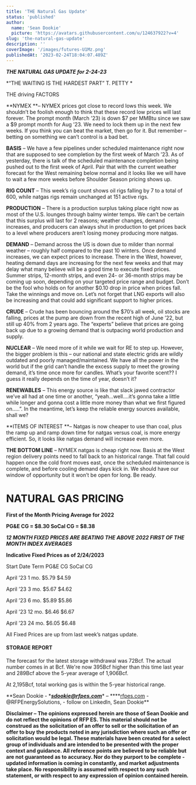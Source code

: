 ```yaml
---
title: 'THE Natural Gas Update'
status: 'published'
author:
  name: 'Sean Dookie'
  picture: 'https://avatars.githubusercontent.com/u/124637922?v=4'
slug: 'the-natural-gas-update'
description: ''
coverImage: '/images/futures-U1Mz.png'
publishedAt: '2023-02-24T18:04:07.489Z'
---
```


***THE NATURAL GAS UPDATE for 2-24-23***

*“THE WAITING IS THE HARDEST PART” T. PETTY *

THE driving FACTORS

\*\*NYMEX \*\*– NYMEX prices got close to record lows this week. We shouldn’t be foolish enough to think that these record low prices will last forever. The prompt month (March ’23) is down $7 per MMBtu since we saw a $9 prompt month for Aug ’23. We need to lock them up in the next few weeks. If you think you can beat the market, then go for it. But remember – betting on something we can’t control is a bad bet.

**BASIS** – We have a few pipelines under scheduled maintenance right now that are supposed to see completion by the first week of March ’23. As of yesterday, there is talk of the scheduled maintenance completion being pushed out to the first week of April. Pair that with the current weather forecast for the West remaining below normal and it looks like we will have to wait a few more weeks before Shoulder Season pricing shows up.

**RIG COUNT** – This week’s rig count shows oil rigs falling by 7 to a total of 600, while natgas rigs remain unchanged at 151 active rigs.

**PRODUCTION** – There is a production surplus taking place right now as most of the U.S. lounges through balmy winter temps. We can’t be certain that this surplus will last for 2 reasons; weather changes, demand increases, and producers can always shut in production to get prices back to a level where producers aren’t losing money producing more natgas.

**DEMAND** – Demand across the US is down due to milder than normal weather – roughly half compared to the past 10 winters. Once demand increases, we can expect prices to increase. There in the West, however, heating demand days are increasing for the next few weeks and that may delay what many believe will be a good time to execute fixed prices. Summer strips, 12-month strips, and even 24- or 36-month strips may be coming up soon, depending on your targeted price range and budget. Don’t be the fool who holds on for another $0.10 drop in price when prices fall. Take the winnings and move on. Let’s not forget that LNG exports will also be increasing and that could add significant support to higher prices.

**CRUDE** – Crude has been bouncing around the $70’s all week, oil stocks are falling, prices at the pump are down from the recent high of June ’22, but still up 40% from 2 years ago. The “experts” believe that prices are going back up due to a growing demand that is outpacing world production and supply.

**NUCLEAR** – We need more of it while we wait for RE to step up. However, the bigger problem is this – our national and state electric grids are wildly outdated and poorly managed/maintained. We have all the power in the world but if the grid can’t handle the excess supply to meet the growing demand, it’s time once more for candles. What’s your favorite scent?? I guess it really depends on the time of year, doesn’t it?

**RENEWABLES** – This energy source is like that slack jawed contractor we’ve all had at one time or another, “yeah…well….it’s gonna take a little while longer and gonna cost a little more money than what we first figured on…..”. In the meantime, let’s keep the reliable energy sources available, shall we?

\*\*ITEMS OF INTEREST \*\*– Natgas is now cheaper to use than coal, plus the ramp up and ramp down time for natgas versus coal, is more energy efficient. So, it looks like natgas demand will increase even more.

**THE BOTTOM LINE** – NYMEX natgas is cheap right now. Basis at the West region delivery points need to fall back to an historical range. That fall could happen once the cold front moves east, once the scheduled maintenance is complete, and before cooling demand days kick in. We should have our window of opportunity but it won’t be open for long. Be ready.

# **NATURAL GAS PRICING**

**First of the Month Pricing Average for 2022**

**PG&E CG = $8.30 SoCal CG = $8.38**

***12 MONTH FIXED PRICES ARE BEATING THE ABOVE 2022 FIRST OF THE MONTH INDEX AVERAGES***

**Indicative Fixed Prices as of 2/24/2023**

Start Date Term PG&E CG SoCal CG

April ’23 1 mo. $5.79 $4.59

April ’23 3 mo. $5.67 $4.62

April ’23 6 mo. $5.89 $5.86

April ’23 12 mo. $6.46 $6.67

April ’23 24 mo. $6.05 $6.48

All Fixed Prices are up from last week’s natgas update.

#### **STORAGE REPORT**

The forecast for the latest storage withdrawal was 72Bcf. The actual number comes in at Bcf. We're now 395Bcf higher than this time last year and 289Bcf above the 5-year average of 1,906Bcf.<br>

At 2,195Bcf, total working gas is within the 5-year historical range.

\*\*Sean Dookie - \**[**sdookie@rfpes.com**](mailto:sdookie@rfpes.com)*\* – ****[rfpes.com](http://rfpes.com) \- @RFPEnergySolutions, - follow on LinkedIn, Sean Dookie\*\*

**Disclaimer – The opinions expressed herein are those of Sean Dookie and do not reflect the opinions of RFP ES. This material should not be construed as the solicitation of an offer to sell or the solicitation of an offer to buy the products noted in any jurisdiction where such an offer or solicitation would be legal. These materials have been created for a select group of individuals and are intended to be presented with the proper context and guidance. All reference points are believed to be reliable but are not guaranteed as to accuracy. Nor do they purport to be complete - updated information is coming in constantly, and market adjustments take place. No responsibility is assumed with respect to any such statement, or with respect to any expression of opinion contained herein.**

